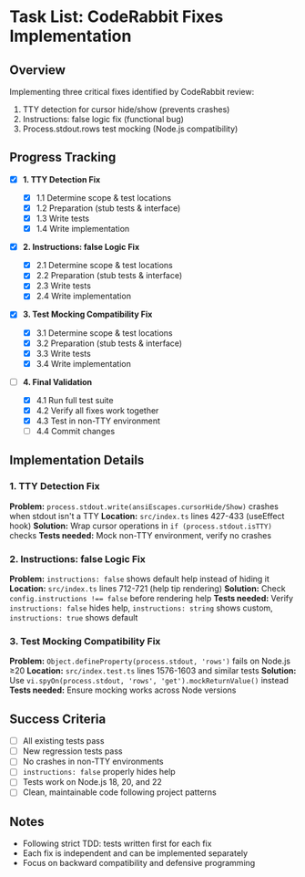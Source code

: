 # Task List: CodeRabbit Fixes Implementation

## Overview

Implementing three critical fixes identified by CodeRabbit review:

1. TTY detection for cursor hide/show (prevents crashes)
2. Instructions: false logic fix (functional bug)
3. Process.stdout.rows test mocking (Node.js compatibility)

## Progress Tracking

- [x] **1. TTY Detection Fix**
  - [x] 1.1 Determine scope & test locations
  - [x] 1.2 Preparation (stub tests & interface)
  - [x] 1.3 Write tests
  - [x] 1.4 Write implementation
- [x] **2. Instructions: false Logic Fix**
  - [x] 2.1 Determine scope & test locations
  - [x] 2.2 Preparation (stub tests & interface)
  - [x] 2.3 Write tests
  - [x] 2.4 Write implementation
- [x] **3. Test Mocking Compatibility Fix**

  - [x] 3.1 Determine scope & test locations
  - [x] 3.2 Preparation (stub tests & interface)
  - [x] 3.3 Write tests
  - [x] 3.4 Write implementation

- [ ] **4. Final Validation**
  - [x] 4.1 Run full test suite
  - [x] 4.2 Verify all fixes work together
  - [x] 4.3 Test in non-TTY environment  
  - [ ] 4.4 Commit changes

## Implementation Details

### 1. TTY Detection Fix

**Problem:** `process.stdout.write(ansiEscapes.cursorHide/Show)` crashes when stdout isn't a TTY
**Location:** `src/index.ts` lines 427-433 (useEffect hook)
**Solution:** Wrap cursor operations in `if (process.stdout.isTTY)` checks
**Tests needed:** Mock non-TTY environment, verify no crashes

### 2. Instructions: false Logic Fix

**Problem:** `instructions: false` shows default help instead of hiding it
**Location:** `src/index.ts` lines 712-721 (help tip rendering)
**Solution:** Check `config.instructions !== false` before rendering help
**Tests needed:** Verify `instructions: false` hides help, `instructions: string` shows custom, `instructions: true` shows default

### 3. Test Mocking Compatibility Fix

**Problem:** `Object.defineProperty(process.stdout, 'rows')` fails on Node.js ≥20
**Location:** `src/index.test.ts` lines 1576-1603 and similar tests
**Solution:** Use `vi.spyOn(process.stdout, 'rows', 'get').mockReturnValue()` instead
**Tests needed:** Ensure mocking works across Node versions

## Success Criteria

- [ ] All existing tests pass
- [ ] New regression tests pass
- [ ] No crashes in non-TTY environments
- [ ] `instructions: false` properly hides help
- [ ] Tests work on Node.js 18, 20, and 22
- [ ] Clean, maintainable code following project patterns

## Notes

- Following strict TDD: tests written first for each fix
- Each fix is independent and can be implemented separately
- Focus on backward compatibility and defensive programming
